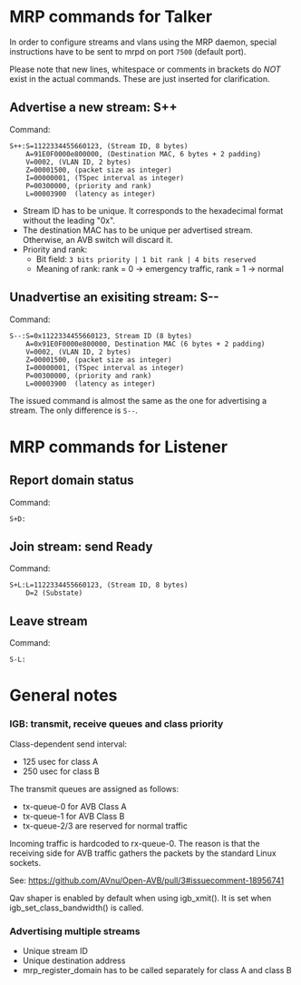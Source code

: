 # MRP commands for Talker

In order to configure streams and vlans using the MRP daemon, special instructions
have to be sent to mrpd on port `7500` (default port).

Please note that new lines, whitespace or comments in brackets do *NOT* exist in
the actual commands.
These are just inserted for clarification.

## Advertise a new stream: S++

Command:
```
S++:S=1122334455660123, (Stream ID, 8 bytes)
    A=91E0F0000e800000, (Destination MAC, 6 bytes + 2 padding)
    V=0002, (VLAN ID, 2 bytes)
    Z=00001500, (packet size as integer)
    I=00000001, (TSpec interval as integer)
    P=00300000, (priority and rank)
    L=00003900  (latency as integer)
```
* Stream ID has to be unique. It corresponds to the hexadecimal format without
  the leading "0x".
* The destination MAC has to be unique per advertised stream. Otherwise, an AVB
  switch will discard it.
* Priority and rank:
  * Bit field: `3 bits priority | 1 bit rank | 4 bits reserved`
  * Meaning of rank: rank = 0 -> emergency traffic, rank = 1 -> normal


## Unadvertise an exisiting stream: S--

Command:
```
S--:S=0x1122334455660123, Stream ID (8 bytes)
    A=0x91E0F0000e800000, Destination MAC (6 bytes + 2 padding)
    V=0002, (VLAN ID, 2 bytes)
    Z=00001500, (packet size as integer)
    I=00000001, (TSpec interval as integer)
    P=00300000, (priority and rank)
    L=00003900  (latency as integer)
```

The issued command is almost the same as the one for advertising a stream. The
only difference is `S--`.


# MRP commands for Listener

## Report domain status

Command:
```
S+D:
```

## Join stream: send Ready

Command:
```
S+L:L=1122334455660123, (Stream ID, 8 bytes)
    D=2 (Substate)
```

## Leave stream

Command:
```
S-L:
```

# General notes

### IGB: transmit, receive queues and class priority

Class-dependent send interval:
* 125 usec for class A
* 250 usec for class B

The transmit queues are assigned as follows:
* tx-queue-0 for AVB Class A
* tx-queue-1 for AVB Class B
* tx-queue-2/3 are reserved for normal traffic

Incoming traffic is hardcoded to rx-queue-0. The reason is that the receiving side
for AVB traffic gathers the packets by the standard Linux sockets.

See: https://github.com/AVnu/Open-AVB/pull/3#issuecomment-18956741

Qav shaper is enabled by default when using igb_xmit(). It is set when igb_set_class_bandwidth() is called.

### Advertising multiple streams

* Unique stream ID
* Unique destination address
* mrp_register_domain has to be called separately for class A and class B
